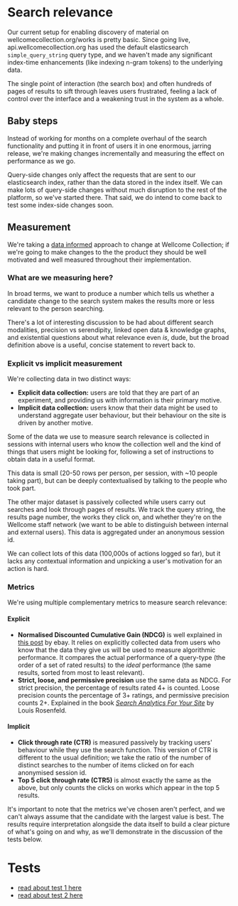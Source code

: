 # Search relevance

Our current setup for enabling discovery of material on wellcomecollection.org/works is pretty basic. Since going live, api.wellcomecollection.org has used the default elasticsearch `simple_query_string` query type, and we haven't made any significant index-time enhancements (like indexing n-gram tokens) to the underlying data.

The single point of interaction (the search box) and often hundreds of pages of results to sift through leaves users frustrated, feeling a lack of control over the interface and a weakening trust in the system as a whole.

## Baby steps

Instead of working for months on a complete overhaul of the search functionality and putting it in front of users it in one enormous, jarring release, we're making changes incrementally and measuring the effect on performance as we go.

Query-side changes only affect the requests that are sent to our elasticsearch index, rather than the data stored in the index itself. We can make lots of query-side changes without much disruption to the rest of the platform, so we've started there. That said, we do intend to come back to test some index-side changes soon.

## Measurement

We're taking a [data informed](https://stacks.wellcomecollection.org/data-informed-not-data-driven-13377c77d198) approach to change at Wellcome Collection; if we're going to make changes to the the product they should be well motivated and well measured throughout their implementation.

### What are we measuring here?

In broad terms, we want to produce a number which tells us whether a candidate change to the search system makes the results more or less relevant to the person searching.

There's a lot of interesting discussion to be had about different search modalities, precision vs serendipity, linked open data & knowledge graphs, and existential questions about what relevance even _is_, dude, but the broad definition above is a useful, concise statement to revert back to.

### Explicit vs implicit measurement

We're collecting data in two distinct ways:

- **Explicit data collection:** users are told that they are part of an experiment, and providing us with information is their primary motive.
- **Implicit data collection:** users know that their data might be used to understand aggregate user behaviour, but their behaviour on the site is driven by another motive.

Some of the data we use to measure search relevance is collected in sessions with internal users who know the collection well and the kind of things that users might be looking for, following a set of instructions to obtain data in a useful format.

This data is small (20-50 rows per person, per session, with ~10 people taking part), but can be deeply contextualised by talking to the people who took part.

The other major dataset is passively collected while users carry out searches and look through pages of results. We track the query string, the results page number, the works they click on, and whether they're on the Wellcome staff network (we want to be able to distinguish between internal and external users). This data is aggregated under an anonymous session id.

We can collect lots of this data (100,000s of actions logged so far), but it lacks any contextual information and unpicking a user's motivation for an action is hard.

### Metrics

We're using multiple complementary metrics to measure search relevance:

#### Explicit

- **Normalised Discounted Cumulative Gain (NDCG)** is well explained in [this post](https://www.ebayinc.com/stories/blogs/tech/measuring-search-relevance/) by ebay. It relies on explicitly collected data from users who know that the data they give us will be used to measure algorithmic performance. It compares the actual performance of a query-type (the order of a set of rated results) to the _ideal_ performance (the same results, sorted from most to least relevant).
- **Strict, loose, and permissive precision** use the same data as NDCG. For strict precision, the percentage of results rated 4+ is counted. Loose precision counts the percentage of 3+ ratings, and permissive precision counts 2+. Explained in the book [_Search Analytics For Your Site_](https://rosenfeldmedia.com/books/search-analytics-for-your-site/) by Louis Rosenfeld.

#### Implicit

- **Click through rate (CTR)** is measured passively by tracking users' behaviour while they use the search function. This version of CTR is different to the usual definition; we take the ratio of the number of distinct searches to the number of items clicked on for each anonymised session id.
- **Top 5 click through rate (CTR5)** is almost exactly the same as the above, but only counts the clicks on works which appear in the top 5 results.

It's important to note that the metrics we've chosen aren't perfect, and we can't always assume that the candidate with the largest value is best. The results require interpretation alongside the data itself to build a clear picture of what's going on and why, as we'll demonstrate in the discussion of the tests below.

# Tests

- [read about test 1 here](./test_1.md)
- [read about test 2 here](./test_2.md)
